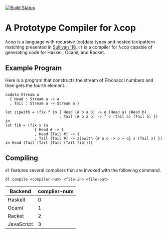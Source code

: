 [![Build Status](https://travis-ci.org/zachsully/dl.svg?branch=master)](https://travis-ci.org/zachsully/dl)

# A Prototype Compiler for λcop

λcop is a language with recursive (co)data types and nested (co)pattern matching
presented in
[Sullivan '18](https://www.cs.uoregon.edu/Reports/MS-201806-Sullivan.pdf). `dl`
is a compiler for λcop capable of generating code for Haskell, Ocaml, and
Racket.

## Example Program

Here is a program that constructs the stream of Fibonacci numbers and then gets
the fourth element.

```
codata Stream a
  { Head : Stream a -> a
  , Tail : Stream a -> Stream a }

let zipwith = (fix f in { Head [# o a b] -> o (Head a) (Head b)
                        , Tail [# o a b] -> f o (Tail a) (Tail b) }) in
let fib = (fix x in
             { Head # -> 1
    	     , Head [Tail #] -> 1
             , Tail [Tail #] -> zipwith {# p q -> p + q} x (Tail x) })
in Head (Tail (Tail (Tail (Tail fib))))
```

## Compiling

`dl` features several compilers that are invoked with the following command.

```
dl compile <compiler-num> <file-in> <file-out>
```

| Backend | compiler-num |
|---------|--------------|
| Haskell | 0 |
| Ocaml   | 1 |
| Racket  | 2 |
| JavaScript | 3 |
